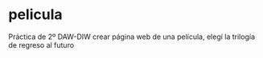 # pelicula
Práctica de 2º DAW-DIW crear página web de una película, elegí la trilogía de regreso al futuro
